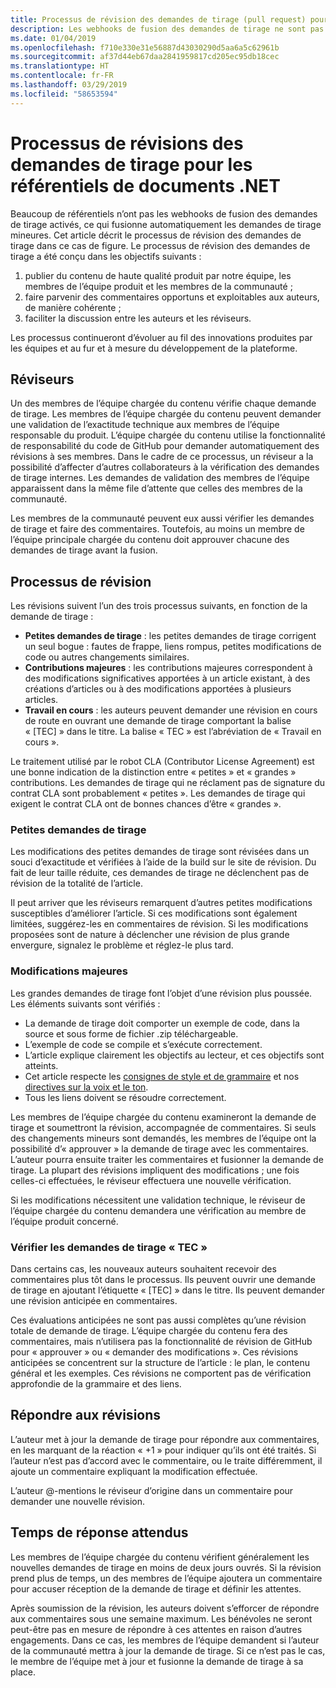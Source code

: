 ```yaml
---
title: Processus de révision des demandes de tirage (pull request) pour les documents .NET
description: Les webhooks de fusion des demandes de tirage ne sont pas activés sur les documents .NET. Cet article décrit le processus des demandes de tirage pour ces référentiels
ms.date: 01/04/2019
ms.openlocfilehash: f710e330e31e56887d43030290d5aa6a5c62961b
ms.sourcegitcommit: af37d44eb67daa2841959817cd205ec95db18cec
ms.translationtype: HT
ms.contentlocale: fr-FR
ms.lasthandoff: 03/29/2019
ms.locfileid: "58653594"
---
```

# <a name="pull-request-review-process-for-the-net-docs-repositories"></a>Processus de révisions des demandes de tirage pour les référentiels de documents .NET

Beaucoup de référentiels n’ont pas les webhooks de fusion des demandes de tirage activés, ce qui fusionne automatiquement les demandes de tirage mineures. Cet article décrit le processus de révision des demandes de tirage dans ce cas de figure. Le processus de révision des demandes de tirage a été conçu dans les objectifs suivants :

1. publier du contenu de haute qualité produit par notre équipe, les membres de l’équipe produit et les membres de la communauté ;
1. faire parvenir des commentaires opportuns et exploitables aux auteurs, de manière cohérente ;
1. faciliter la discussion entre les auteurs et les réviseurs.

Les processus continueront d’évoluer au fil des innovations produites par les équipes et au fur et à mesure du développement de la plateforme.

## <a name="reviewers"></a>Réviseurs

Un des membres de l’équipe chargée du contenu vérifie chaque demande de tirage. Les membres de l’équipe chargée du contenu peuvent demander une validation de l’exactitude technique aux membres de l’équipe responsable du produit. L’équipe chargée du contenu utilise la fonctionnalité de responsabilité du code de GitHub pour demander automatiquement des révisions à ses membres. Dans le cadre de ce processus, un réviseur a la possibilité d’affecter d’autres collaborateurs à la vérification des demandes de tirage internes. Les demandes de validation des membres de l’équipe apparaissent dans la même file d’attente que celles des membres de la communauté.

Les membres de la communauté peuvent eux aussi vérifier les demandes de tirage et faire des commentaires. Toutefois, au moins un membre de l’équipe principale chargée du contenu doit approuver chacune des demandes de tirage avant la fusion.

## <a name="review-process"></a>Processus de révision

Les révisions suivent l’un des trois processus suivants, en fonction de la demande de tirage :

- **Petites demandes de tirage** : les petites demandes de tirage corrigent un seul bogue : fautes de frappe, liens rompus, petites modifications de code ou autres changements similaires.
- **Contributions majeures** : les contributions majeures correspondent à des modifications significatives apportées à un article existant, à des créations d’articles ou à des modifications apportées à plusieurs articles.
- **Travail en cours** : les auteurs peuvent demander une révision en cours de route en ouvrant une demande de tirage comportant la balise « [TEC] » dans le titre. La balise « TEC » est l’abréviation de « Travail en cours ». 

Le traitement utilisé par le robot CLA (Contributor License Agreement) est une bonne indication de la distinction entre « petites » et « grandes » contributions. Les demandes de tirage qui ne réclament pas de signature du contrat CLA sont probablement « petites ». Les demandes de tirage qui exigent le contrat CLA ont de bonnes chances d’être « grandes ».

### <a name="small-prs"></a>Petites demandes de tirage

Les modifications des petites demandes de tirage sont révisées dans un souci d’exactitude et vérifiées à l’aide de la build sur le site de révision. Du fait de leur taille réduite, ces demandes de tirage ne déclenchent pas de révision de la totalité de l’article. 

Il peut arriver que les réviseurs remarquent d’autres petites modifications susceptibles d’améliorer l’article. Si ces modifications sont également limitées, suggérez-les en commentaires de révision. Si les modifications proposées sont de nature à déclencher une révision de plus grande envergure, signalez le problème et réglez-le plus tard. 

### <a name="larger-changes"></a>Modifications majeures

Les grandes demandes de tirage font l’objet d’une révision plus poussée. Les éléments suivants sont vérifiés :

- La demande de tirage doit comporter un exemple de code, dans la source et sous forme de fichier .zip téléchargeable.
- L’exemple de code se compile et s’exécute correctement.
- L’article explique clairement les objectifs au lecteur, et ces objectifs sont atteints.
- Cet article respecte les [consignes de style et de grammaire](dotnet-style-guide.md) et nos [directives sur la voix et le ton](dotnet-voice-tone.md).
- Tous les liens doivent se résoudre correctement.

Les membres de l’équipe chargée du contenu examineront la demande de tirage et soumettront la révision, accompagnée de commentaires. Si seuls des changements mineurs sont demandés, les membres de l’équipe ont la possibilité d’« approuver » la demande de tirage avec les commentaires. L’auteur pourra ensuite traiter les commentaires et fusionner la demande de tirage. La plupart des révisions impliquent des modifications ; une fois celles-ci effectuées, le réviseur effectuera une nouvelle vérification.

Si les modifications nécessitent une validation technique, le réviseur de l’équipe chargée du contenu demandera une vérification au membre de l’équipe produit concerné.

### <a name="review-wip-pull-requests"></a>Vérifier les demandes de tirage « TEC »

Dans certains cas, les nouveaux auteurs souhaitent recevoir des commentaires plus tôt dans le processus. Ils peuvent ouvrir une demande de tirage en ajoutant l’étiquette « [TEC] » dans le titre. Ils peuvent demander une révision anticipée en commentaires.

Ces évaluations anticipées ne sont pas aussi complètes qu’une révision totale de demande de tirage. L’équipe chargée du contenu fera des commentaires, mais n’utilisera pas la fonctionnalité de révision de GitHub pour « approuver » ou « demander des modifications ». Ces révisions anticipées se concentrent sur la structure de l’article : le plan, le contenu général et les exemples. Ces révisions ne comportent pas de vérification approfondie de la grammaire et des liens.

## <a name="respond-to-reviews"></a>Répondre aux révisions

L’auteur met à jour la demande de tirage pour répondre aux commentaires, en les marquant de la réaction « +1 » pour indiquer qu’ils ont été traités. Si l’auteur n’est pas d’accord avec le commentaire, ou le traite différemment, il ajoute un commentaire expliquant la modification effectuée.

L’auteur @-mentions le réviseur d’origine dans un commentaire pour demander une nouvelle révision. 

## <a name="response-time-expectations"></a>Temps de réponse attendus

Les membres de l’équipe chargée du contenu vérifient généralement les nouvelles demandes de tirage en moins de deux jours ouvrés. Si la révision prend plus de temps, un des membres de l’équipe ajoutera un commentaire pour accuser réception de la demande de tirage et définir les attentes.

Après soumission de la révision, les auteurs doivent s’efforcer de répondre aux commentaires sous une semaine maximum. Les bénévoles ne seront peut-être pas en mesure de répondre à ces attentes en raison d’autres engagements. Dans ce cas, les membres de l’équipe demandent si l’auteur de la communauté mettra à jour la demande de tirage. Si ce n’est pas le cas, le membre de l’équipe met à jour et fusionne la demande de tirage à sa place.
